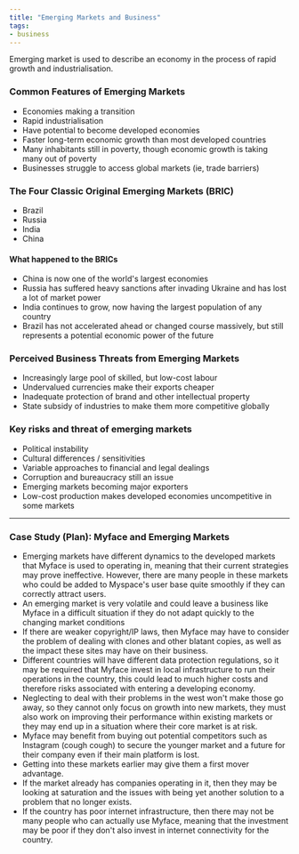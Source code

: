 ```yaml
---
title: "Emerging Markets and Business"
tags:
- business
---
```


Emerging market is used to describe an economy in the process of rapid growth and industrialisation.

### Common Features of Emerging Markets

- Economies making a transition
- Rapid industrialisation
- Have potential to become developed economies
- Faster long-term economic growth than most developed countries
- Many inhabitants still in poverty, though economic growth is taking many out of poverty
- Businesses struggle to access global markets (ie, trade barriers)

### The Four Classic Original Emerging Markets (BRIC)

- Brazil
- Russia
- India
- China

#### What happened to the BRICs

- China is now one of the world's largest economies
- Russia has suffered heavy sanctions after invading Ukraine and has lost a lot of market power
- India continues to grow, now having the largest population of any country
- Brazil has not accelerated ahead or changed course massively, but still represents a potential economic power of the future

### Perceived Business Threats from Emerging Markets

- Increasingly large pool of skilled, but low-cost labour
- Undervalued currencies make their exports cheaper
- Inadequate protection of brand and other intellectual property
- State subsidy of industries to make them more competitive globally

### Key risks and threat of emerging markets

- Political instability
- Cultural differences / sensitivities
- Variable approaches to financial and legal dealings
- Corruption and bureaucracy still an issue
- Emerging markets becoming major exporters
- Low-cost production makes developed economies uncompetitive in some markets

---

### Case Study (Plan): Myface and Emerging Markets

- Emerging markets have different dynamics to the developed markets that Myface is used to operating in, meaning that their current strategies may prove ineffective. However, there are many people in these markets who could be added to Myspace's user base quite smoothly if they can correctly attract users.
- An emerging market is very volatile and could leave a business like Myface in a difficult situation if they do not adapt quickly to the changing market conditions
- If there are weaker copyright/IP laws, then Myface may have to consider the problem of dealing with clones and other blatant copies, as well as the impact these sites may have on their business.
- Different countries will have different data protection regulations, so it may be required that Myface invest in local infrastructure to run their operations in the country, this could lead to much higher costs and therefore risks associated with entering a developing economy. 
- Neglecting to deal with their problems in the west won't make those go away, so they cannot only focus on growth into new markets, they must also work on improving their performance within existing markets or they may end up in a situation where their core market is at risk.
- Myface may benefit from buying out potential competitors such as Instagram (cough cough) to secure the younger market and a future for their company even if their main platform is lost.
- Getting into these markets earlier may give them a first mover advantage.
- If the market already has companies operating in it, then they may be looking at saturation and the issues with being yet another solution to a problem that no longer exists.
- If the country has poor internet infrastructure, then there may not be many people who can actually use Myface, meaning that the investment may be poor if they don't also invest in internet connectivity for the country.




‎‎